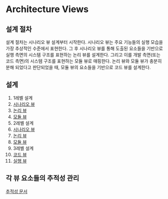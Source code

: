 # Architecture Views
## 설계 절차
설계 절차는 시나리오 뷰 설계부터 시작한다. 시나리오 뷰는 주요 기능들의 실행 모습을 가장 추상적인 수준에서 표현한다. 그 후 시나리오 뷰를 통해 도출된 요소들을 기반으로 실행 측면의 시스템 구조를 표현하는 논리 뷰를 설계한다. 그리고 이를 개발 측면(또는 코드 측면)의 시스템 구조를 표현하는 모듈 뷰로 매핑한다. 논리 뷰와 모듈 뷰가 충분히 분해 되었다고 판단되었을 때, 모듈 뷰의 요소들을 기반으로 코드 뷰를 설계한다.
## 설계
1. 1레벨 설계
  1. [시나리오 뷰](https://github.com/byron1st/my-workshop-doc/blob/master/doc/arch.views.1.scenario.md)
  2. [논리 뷰](https://github.com/byron1st/my-workshop-doc/blob/master/doc/arch.views.1.logical.md)
  3. [모듈 뷰](https://github.com/byron1st/my-workshop-doc/blob/master/doc/arch.views.1.module.md)
2. 2레벨 설계
  1. [시나리오 뷰](https://github.com/byron1st/my-workshop-doc/blob/master/doc/arch.views.2.scenario.md)
  2. [논리 뷰](https://github.com/byron1st/my-workshop-doc/blob/master/doc/arch.views.2.logical.md)
  3. [모듈 뷰](https://github.com/byron1st/my-workshop-doc/blob/master/doc/arch.views.2.module.md)
3. 3레벨 설계
  1. [코드 뷰](https://github.com/byron1st/my-workshop-doc/blob/master/doc/arch.views.3.code.md)
  2. [실행 뷰](https://github.com/byron1st/my-workshop-doc/blob/master/doc/arch.views.3.execution.md)

## 각 뷰 요소들의 추적성 관리
[추적성 문서](https://www.icloud.com/numbers/0EsxprCN1YUCOVW_0H7-ktAgQ#traceability)
